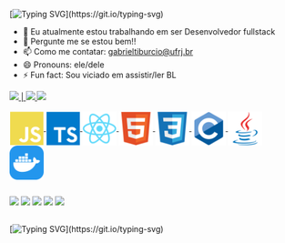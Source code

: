 [![Typing SVG](https://readme-typing-svg.demolab.com?font=Poppins&size=30&pause=1000&color=F7F7F7&width=1000&height=60&lines=%F0%9F%91%8B+Oie+sou+Gabriel+Tiburcio+e+sou+desenvolvedor+back+end!!)](https://git.io/typing-svg)


- 🔭 Eu atualmente estou trabalhando em ser Desenvolvedor fullstack
- 💬 Pergunte me se estou bem!!
- 📫 Como me contatar: gabrieltiburcio@ufrj.br
- 😄 Pronouns: ele/dele
- ⚡ Fun fact: Sou viciado em assistir/ler BL
  
<div> 
  <a href="https://github.com/gavekhun">
  <img height="180em" src="https://readme-stats-git-main-14g0.vercel.app/api?username=gavekhun&show_icons=true&theme=tokyonight&include_all_commits=true&count_private=true"/> |
  <img height="180em" src="https://readme-stats-git-main-14g0.vercel.app/api/top-langs/?username=gavekhun&layout=compact&langs_count=7&theme=tokyonight"/>
    
  <img height="100em" src="https://github-profile-trophy.vercel.app/?username=gavekhun&row=1&column=6&theme=radical&margin-w=15&margin-h=15"/>
  
</div>


<div style="display: inline_block"><br>
  <img align="center" alt="Js" height="60" width="60" src="https://raw.githubusercontent.com/devicons/devicon/master/icons/javascript/javascript-plain.svg">
  <img align="center" alt="Ts" height="60" width="60" src="https://raw.githubusercontent.com/devicons/devicon/master/icons/typescript/typescript-plain.svg">
  <img align="center" alt="React" height="60" width="60" src="https://raw.githubusercontent.com/devicons/devicon/master/icons/react/react-original.svg">
  <img align="center" alt="HTML" height="60" width="60" src="https://raw.githubusercontent.com/devicons/devicon/master/icons/html5/html5-original.svg">
  <img align="center" alt="CSS" height="60" width="60" src="https://raw.githubusercontent.com/devicons/devicon/master/icons/css3/css3-original.svg">
  <img align="center" alt="C" height="60" width="60" src="https://raw.githubusercontent.com/devicons/devicon/master/icons/c/c-original.svg">  
  <img align="center" alt="Java" height="60" width="60" src="https://raw.githubusercontent.com/devicons/devicon/master/icons/java/java-original.svg">
  <img align="center" alt="Docker" height="60" width="60" src="https://github.com/tandpfun/skill-icons/blob/main/icons/Docker.svg"
</div>

##

<div>
  <a href="https://instagram.com/gavekhun" target="_blank"><img src="https://img.shields.io/badge/-Instagram-%23E4405F?style=for-the-badge&logo=instagram&logoColor=white" target="_blank"></a>
 	<a href="https://www.twitch.tv/gavekhun" target="_blank"><img src="https://img.shields.io/badge/Twitch-9146FF?style=for-the-badge&logo=twitch&logoColor=white" target="_blank"></a>
 <a href="https://discord.gg/ykmEx7R9" target="_blank"><img src="https://img.shields.io/badge/Discord-7289DA?style=for-the-badge&logo=discord&logoColor=white" target="_blank"></a> 
  <a href = "mailto:gabrieltiburcio@ufrj.br"><img src="https://img.shields.io/badge/-Gmail-%23333?style=for-the-badge&logo=gmail&logoColor=white" target="_blank"></a>
  <a href="https://www.linkedin.com/in/gabrieltiburcio-45875016a" target="_blank"><img src="https://img.shields.io/badge/-LinkedIn-%230077B5?style=for-the-badge&logo=linkedin&logoColor=white" target="_blank"></a>
</div>

##

[![Typing SVG](https://readme-typing-svg.demolab.com?font=Poppins&size=30&pause=1000&color=F7F7F7&width=1000&height=60&lines=%F0%9F%91%8B+Obrigado+por+me+visitar!)](https://git.io/typing-svg)




